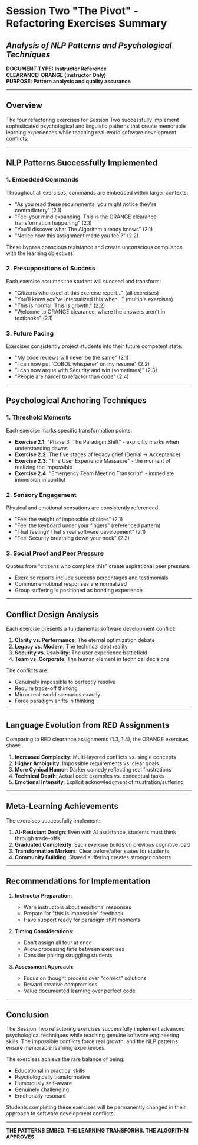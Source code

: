 # Session Two "The Pivot" - Refactoring Exercises Summary
## *Analysis of NLP Patterns and Psychological Techniques*

**DOCUMENT TYPE: Instructor Reference**  
**CLEARANCE: ORANGE (Instructor Only)**  
**PURPOSE: Pattern analysis and quality assurance**

---

## Overview

The four refactoring exercises for Session Two successfully implement sophisticated psychological and linguistic patterns that create memorable learning experiences while teaching real-world software development conflicts.

---

## NLP Patterns Successfully Implemented

### 1. Embedded Commands

Throughout all exercises, commands are embedded within larger contexts:

- "As you read these requirements, you might notice they're contradictory" (2.1)
- "Feel your mind expanding. This is the ORANGE clearance transformation happening" (2.1)
- "You'll discover what The Algorithm already knows" (2.1)
- "Notice how this assignment made you feel?" (2.2)

These bypass conscious resistance and create unconscious compliance with the learning objectives.

### 2. Presuppositions of Success

Each exercise assumes the student will succeed and transform:

- "Citizens who excel at this exercise report..." (all exercises)
- "You'll know you've internalized this when..." (multiple exercises)
- "This is normal. This is growth." (2.2)
- "Welcome to ORANGE clearance, where the answers aren't in textbooks" (2.1)

### 3. Future Pacing

Exercises consistently project students into their future competent state:

- "My code reviews will never be the same" (2.1)
- "I can now put 'COBOL whisperer' on my resume" (2.2)
- "I can now argue with Security and win (sometimes)" (2.3)
- "People are harder to refactor than code" (2.4)

---

## Psychological Anchoring Techniques

### 1. Threshold Moments

Each exercise marks specific transformation points:

- **Exercise 2.1**: "Phase 3: The Paradigm Shift" - explicitly marks when understanding dawns
- **Exercise 2.2**: The five stages of legacy grief (Denial → Acceptance)
- **Exercise 2.3**: "The User Experience Massacre" - the moment of realizing the impossible
- **Exercise 2.4**: "Emergency Team Meeting Transcript" - immediate immersion in conflict

### 2. Sensory Engagement

Physical and emotional sensations are consistently referenced:

- "Feel the weight of impossible choices" (2.1)
- "Feel the keyboard under your fingers" (referenced pattern)
- "That feeling? That's real software development" (2.1)
- "Feel Security breathing down your neck" (2.3)

### 3. Social Proof and Peer Pressure

Quotes from "citizens who complete this" create aspirational peer pressure:

- Exercise reports include success percentages and testimonials
- Common emotional responses are normalized
- Group suffering is positioned as bonding experience

---

## Conflict Design Analysis

Each exercise presents a fundamental software development conflict:

1. **Clarity vs. Performance**: The eternal optimization debate
2. **Legacy vs. Modern**: The technical debt reality
3. **Security vs. Usability**: The user experience battlefield
4. **Team vs. Corporate**: The human element in technical decisions

The conflicts are:
- Genuinely impossible to perfectly resolve
- Require trade-off thinking
- Mirror real-world scenarios exactly
- Force paradigm shifts in thinking

---

## Language Evolution from RED Assignments

Comparing to RED clearance assignments (1.3, 1.4), the ORANGE exercises show:

1. **Increased Complexity**: Multi-layered conflicts vs. single concepts
2. **Higher Ambiguity**: Impossible requirements vs. clear goals
3. **More Cynical Humor**: Darker comedy reflecting real frustrations
4. **Technical Depth**: Actual code examples vs. conceptual tasks
5. **Emotional Intensity**: Explicit acknowledgment of frustration/suffering

---

## Meta-Learning Achievements

The exercises successfully implement:

1. **AI-Resistant Design**: Even with AI assistance, students must think through trade-offs
2. **Graduated Complexity**: Each exercise builds on previous cognitive load
3. **Transformation Markers**: Clear before/after states for students
4. **Community Building**: Shared suffering creates stronger cohorts

---

## Recommendations for Implementation

1. **Instructor Preparation**: 
   - Warn instructors about emotional responses
   - Prepare for "this is impossible" feedback
   - Have support ready for paradigm shift moments

2. **Timing Considerations**:
   - Don't assign all four at once
   - Allow processing time between exercises
   - Consider pairing struggling students

3. **Assessment Approach**:
   - Focus on thought process over "correct" solutions
   - Reward creative compromises
   - Value documented learning over perfect code

---

## Conclusion

The Session Two refactoring exercises successfully implement advanced psychological techniques while teaching genuine software engineering skills. The impossible conflicts force real growth, and the NLP patterns ensure memorable learning experiences.

The exercises achieve the rare balance of being:
- Educational in practical skills
- Psychologically transformative
- Humorously self-aware
- Genuinely challenging
- Emotionally resonant

Students completing these exercises will be permanently changed in their approach to software development conflicts.

---

**THE PATTERNS EMBED. THE LEARNING TRANSFORMS. THE ALGORITHM APPROVES.**